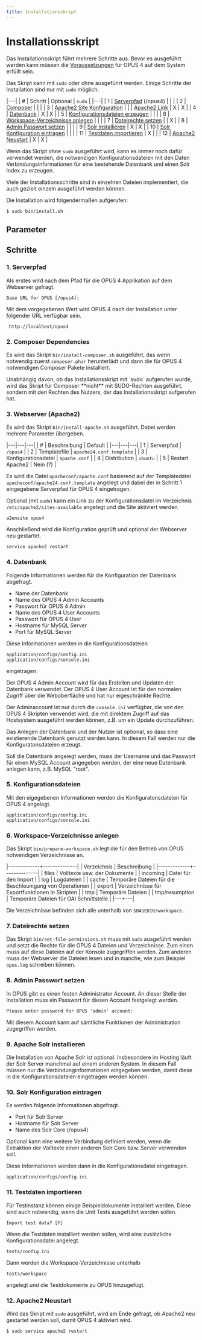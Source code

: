 ```yaml
---
title: Installationsskript
---
```


# Installationsskript

Das Installationsskript führt mehrere Schritte aus. Bevor es 
ausgeführt werden kann müssen die [Voraussetzungen](requirements.html)
für OPUS 4 auf dem System erfüllt sein.

Das Skript kann mit `sudo` oder ohne ausgeführt werden. Einige Schritte
der Installation sind nur mit `sudo` möglich. 

|---|
| # | Schritt | Optional | `sudo` |
|---|
| 1 | [Serverpfad](#serverpfad) (/opus4) | | |
| 2 | [Composer](#composer-dependencies) | | |
| 3 | [Apache2 Site Konfiguration](#webserver-apache2) |
|   | [Apache2 Link](#apache2-site-link-anlegen) | X | X |
| 4 | [Datenbank](#datenbank) | X | X |
| 5 | [Konfigurationsdateien erzeugen](#konfigurationsdateien) | | |
| 6 | [Workspace-Verzeichnisse anlegen](#workspace-verzeichnisse-anlegen) | | |
| 7 | [Dateirechte setzen](#dateirechte-setzen) | | X |
| 8 | [Admin Passwort setzen](#admin-passwort-setzen) | | |
| 9 | [Solr installieren](#apache-solr-installieren) | X | X |
| 10 | [Solr Konfiguration eintragen](#solr-konfiguration-eintragen) | | |
| 11 | [Testdaten importieren](#testdaten-importieren) | X | |
| 12 | [Apache2 Neustart](#apache2-neustart) | X | X |

Wenn das Skript ohne `sudo` ausgeführt wird, kann es immer noch dafür 
verwendet werden, die notwendigen Konfigurationsdateien mit den Daten
Verbindungsinformationen für eine bestehende Datenbank und einen Solr
Index zu erzeugen.
 
Viele der Installationsschritte sind in einzelnen Dateien implementiert,
die auch gezielt einzeln ausgeführt werden können.

Die Installation wird folgendermaßen aufgerufen: 

    $ sudo bin/install.sh

## Parameter

## Schritte

### 1. Serverpfad

Als erstes wird nach dem Pfad für die OPUS 4 Applikation auf dem 
Webserver gefragt.

    Base URL for OPUS [/opus4]: 
    
Mit dem vorgegebenen Wert wird OPUS 4 nach der Installation unter
folgender URL verfügbar sein.
     
     http://localhost/opus4 
     
### 2. Composer Dependencies

Es wird das Skript `bin/install-composer.sh` ausgeführt, das wenn 
notwendig zuerst `composer.phar` herunterlädt und dann die für OPUS 4 
notwendigen Composer Pakete installiert. 

<p class="warning" markdown="1">
Unabhängig davon, ob das Installationsskript mit `sudo` aufgerufen wurde,
wird das Skript für Composer **nicht** mit SUDO-Rechten ausgeführt, sondern
mit den Rechten des Nutzers, der das Installationsskript aufgerufen hat.
</p>

### 3. Webserver (Apache2)

Es wird das Skript `bin/install-apache.sh` ausgeführt. Dabei werden 
mehrere Parameter übergeben.

|---|---|---|
| # | Beschreibung  | Default |
|---|---|---|
| 1 | Serverpfad | `/opus4` |
| 2 | Templatefile | `apache24.conf.template` |
| 3 | Konfigurationsdatei | `apache.conf` |
| 4 | Distribution | `ubuntu` |
| 5 | Restart Apache2 | Nein (?) |

Es wird die Datei `apacheconf/apache.conf` basierend auf der Templatedatei
`apacheconf/apache24.conf.template` angelegt und dabei der in Schritt 1
eingegebene Serverpfad für OPUS 4 eingetragen.

Optional (mit `sudo`) kann ein Link zu der Konfigurationsdatei im 
Verzeichnis `/etc/apache2/sites-available` angelegt und die Site 
aktiviert werden.

    a2ensite opus4
    
Anschließend wird die Konfiguration geprüft und optional der Webserver
neu gestartet.

    service apache2 restart

### 4. Datenbank

Folgende Informationen werden für die Konfiguration der Datenbank 
abgefragt.

* Name der Datenbank
* Name des OPUS 4 Admin Accounts
* Passwort für OPUS 4 Admin
* Name des OPUS 4 User Accounts
* Passwort für OPUS 4 User
* Hostname für MySQL Server
* Port für MySQL Server

Diese Informationen werden in die Konfigurationsdateien

    application/configs/config.ini
    application/configs/console.ini
    
eingetragen.
 
Der OPUS 4 Admin Account wird für das Erstellen und Updaten der
Datenbank verwendet. Der OPUS 4 User Account ist für den normalen 
Zugriff über die Weboberfläche und hat nur eigeschränkte Rechte.

Der Adminaccount ist nur durch die `console.ini` verfügbar,
die von den OPUS 4 Skripten verwendet wird, die mit direktem Zugriff auf
das Hostsystem ausgeführt werden können, z.B. um ein Update durchzuführen.

Das Anlegen der Datenbank und der Nutzer ist optional, so dass eine 
existierende Datenbank genutzt werden kann. In diesem Fall werden nur
die Konfiguratonsdateien erzeugt.

Soll die Datenbank angelegt werden, muss der Username und das Passwort
für einen MySQL Account angegeben werden, der eine neue Datenbank anlegen
kann, z.B. MySQL "root".

### 5. Konfigurationsdateien

Mit den eigegebenen Informationen werden die Konfiguratonsdateien für 
OPUS 4 angelegt.

    application/configs/config.ini
    application/configs/console.ini
    
### 6. Workspace-Verzeichnisse anlegen

Das Skript `bin/prepare-workspace.sh` legt die für den Betrieb von OPUS
notwendigen Verzeichnisse an.

|-------------+--------------|
| Verzeichnis | Beschreibung |
|-------------+--------------|
| files | Volltexte usw. der Dokumente |
| incoming | Datei für den Import |
| log | Logdateien |
| cache | Temporäre Dateien für die Beschleunigung von Operationen |
| export | Verzeichnisse für Exportfunktionen in Skripten |
| tmp | Temporäre Dateien |
| tmp/resumption | Temporäre Dateien für OAI Schnittstelle |
|---+---|

Die Verzeichnisse befinden sich alle unterhalb von `$BASEDIR/workspace`.

### 7. Dateirechte setzen

Das Skript `bin/set-file-permissions.sh` muss mit `sudo` ausgeführt 
werden und setzt die Rechte für die OPUS 4 Dateien und Verzeichnisse.
Zum einen muss auf diese Dateien auf der Konsole zugegriffen werden.
Zum anderen muss der Webserver die Dateien lesen und in manche, wie zum
Beispiel `opus.log` schreiben können.

### 8. Admin Passwort setzen

In OPUS gibt es einen festen Administrator Account. An dieser Stelle 
der Installation muss ein Passwort für diesen Account festgelegt werden.

    Please enter password for OPUS 'admin' account:

Mit diesem Account kann auf sämtliche Funktionen der Administration
zugegriffen werden.

### 9. Apache Solr installieren

Die Installation von Apache Solr ist optional. Insbesondere im Hosting
läuft der Solr Server manchmal auf einem anderen System. In diesem Fall
müssen nur die Verbindunginformationen eingegeben werden, damit diese
in die Konfigurationsdateien eingetragen werden können.

### 10. Solr Konfiguration eintragen

Es werden folgende Informationen abgefragt.

* Port für Solr Server
* Hostname für Solr Server
* Name des Solr Core (/opus4)

Optional kann eine weitere Verbindung definiert werden, wenn die 
Extraktion der Volltexte einen anderen Solr Core bzw. Server verwenden
soll.

Diese Informationen werden dann in die Konfigurationsdatei eingetragen.

    application/configs/config.ini
    
### 11. Testdaten importieren
    
Für Testinstanz können einige Beispieldokumente installiert werden.
Diese sind auch notwendig, wenn die Unit Tests ausgeführt werden
sollen.
    
    Import test data? [Y]
           
Wenn die Testdaten installiert werden sollen, wird eine zusätzliche 
Konfigurationsdatei angelegt.
 
    tests/config.ini
    
Dann werden die Workspace-Verzeichnisse unterhalb 
    
    tests/workspace
    
angelegt und die Testdokumente zu OPUS hinzugefügt.
    
### 12. Apache2 Neustart
    
Wird das Skript mit `sudo` ausgeführt, wird am Ende gefragt, ob Apache2
neu gestartet werden soll, damit OPUS 4 aktiviert wird. 
 
    $ sudo service apache2 restart